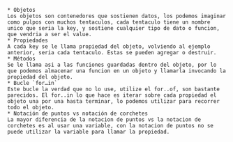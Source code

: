 	* Objetos
	Los objetos son contenedores que sostienen datos, los podemos imaginar como pulpos con muchos tentaculos, cada tentaculo tiene un nombre unico que seria la key, y sostiene cualquier tipo de dato o funcion, que vendria a ser el value.
	* Propiedades
	A cada key se le llama propiedad del objeto, volviendo al ejemplo anterior, seria cada tentaculo. Estas se pueden agregar o destruir.
	* Métodos
	Se le llama asi a las funciones guardadas dentro del objeto, por lo que podemos almacenar una funcion en un objeto y llamarla invocando la propiedad del objeto.
	* Bucle `for…in`
	Este bucle la verdad que no lo use, utilize el for..of, son bastante parecidos. El for..in lo que hace es iterar sobre cada propiedad el objeto una por una hasta terminar, lo podemos utilizar para recorrer todo el objeto. 
	* Notación de puntos vs notación de corchetes
	La mayor diferencia de la notacion de puntos vs la notacion de corchetes es al usar una variable, con la notacion de puntos no se puede utilizar la variable para llamar la propiedad.